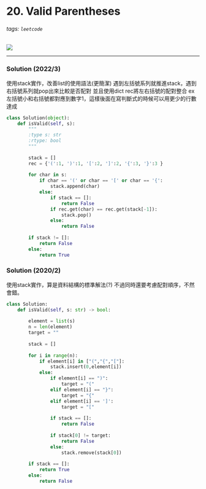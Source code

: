 # 20. Valid Parentheses
###### tags: `leetcode`


![](https://i.imgur.com/6ay8MOv.png)

---

### Solution (2022/3)
使用stack實作，改善list的使用語法(更簡潔)
遇到左括號系列就推進stack，遇到右括號系列就pop出來比較是否配對
並且使用dict rec將左右括號的配對整合 ex左括號小和右括號都對應到數字1，這樣後面在寫判斷式的時候可以用更少的行數達成

```python
class Solution(object):
    def isValid(self, s):
        """
        :type s: str
        :rtype: bool
        """
        
        stack = []
        rec = {'(':1, ')':1, '[':2, ']':2, '{':3, '}':3 }
        
        for char in s:
            if char == '(' or char == '[' or char == '{':
                stack.append(char)
            else:
                if stack == []:
                    return False
                if rec.get(char) == rec.get(stack[-1]):
                    stack.pop()
                else:
                    return False
            
        if stack != []:
            return False
        else:
            return True

```


### Solution (2020/2)
使用stack實作，算是資料結構的標準解法(?)
不過同時還要考慮配對順序，不然會錯。

```python
class Solution:
    def isValid(self, s: str) -> bool:
        
        element = list(s)
        n = len(element)
        target = ""
        
        stack = []
        
        for i in range(n): 
            if element[i] in ["(","{","["]:
                stack.insert(0,element[i])
            else:
                if element[i] == ")":
                    target = "("
                elif element[i] == "}":
                    target = "{"
                elif element[i] == ']':
                    target = "["
                
                if stack == []:
                    return False
                
                if stack[0] != target:
                    return False
                else:
                    stack.remove(stack[0])
        
        if stack == []:
            return True
        else:
            return False
            
```